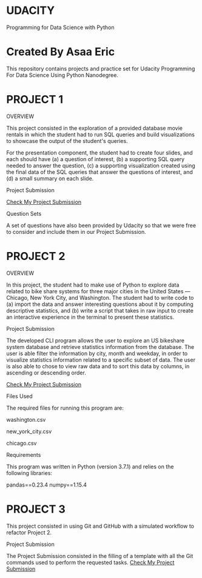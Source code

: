 # UDACITY
Programming for Data Science with Python
# Created By Asaa Eric
This repository contains projects and practice set for Udacity Programming For Data Science Using Python Nanodegree.
# PROJECT 1
OVERVIEW

This project consisted in the exploration of a provided database movie rentals in which the student had to run SQL queries and build visualizations to showcase the output of the student's queries.

For the presentation component, the student had to create four slides, and each should have (a) a question of interest, (b) a supporting SQL query needed to answer the question, (c) a supporting visualization created using the final data of the SQL queries that answer the questions of interest, and (d) a small summary on each slide.

Project Submission

[Check My Project Submission](https://github.com/junioreric/UDACITY/blob/main/Eric_Asaa_Investigate_Relational_Database.pdf)

Question Sets

A set of questions have also been provided by Udacity so that we were free to consider and include them in our Project Submission.

# PROJECT 2
OVERVIEW

In this project, the student had to make use of Python to explore data related to bike share systems for three major cities in the United States — Chicago, New York City, and Washington. The student had to write code to (a) import the data and answer interesting questions about it by computing descriptive statistics, and (b) write a script that takes in raw input to create an interactive experience in the terminal to present these statistics.

Project Submission

The developed CLI program allows the user to explore an US bikeshare system database and retrieve statistics information from the database. The user is able filter the information by city, month and weekday, in order to visualize statistics information related to a specific subset of data. The user is also able to chose to view raw data and to sort this data by columns, in ascending or descending order.

[Check My Project Submission](https://github.com/junioreric/UDACITY/blob/main/bikeshare.py)

Files Used

The required files for running this program are:

washington.csv

new_york_city.csv

chicago.csv


Requirements

This program was written in Python (version 3.7.1) and relies on the following libraries:

pandas==0.23.4
numpy==1.15.4

# PROJECT 3
This project consisted in using Git and GitHub with a simulated workflow to refactor Project 2.

Project Submission

The Project Submission consisted in the filling of a template with all the Git commands used to perform the requested tasks.
[Check My Project Submission](https://github.com/junioreric/UDACITY/blob/main/Copy%20of%20Git%20Commands%20Documentation.pdf)

